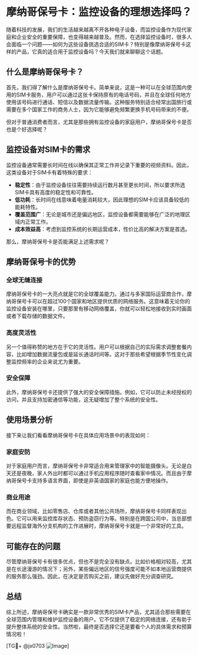 # 摩纳哥保号卡：监控设备的理想选择吗？

随着科技的发展，我们的生活越来越离不开各种电子设备，而监控设备作为现代家庭和企业安全的重要保障，也变得越来越普及。然而，在选择监控设备时，很多人会面临一个问题——如何为这些设备挑选合适的SIM卡？特别是像摩纳哥保号卡这样的产品，它真的适合用于监控设备吗？今天我们就来聊聊这个话题。

## 什么是摩纳哥保号卡？

首先，我们得了解什么是摩纳哥保号卡。简单来说，这是一种可以在全球范围内使用的SIM卡服务，用户可以通过这张卡保持原有的电话号码，并且在全球任何地方使用该号码进行通话、短信以及数据流量传输。这种服务特别适合经常出国旅行或需要在多个国家工作的商务人士，因为它能够避免频繁更换手机号码带来的不便。

但对于普通消费者而言，尤其是那些拥有监控设备的家庭用户，摩纳哥保号卡是否也是个好选择呢？

## 监控设备对SIM卡的需求

监控设备通常需要长时间在线以确保其正常工作并记录下重要的视频资料。因此，这类设备对于SIM卡有着特殊的要求：

- **稳定性**：由于监控设备往往需要持续运行数月甚至更长时间，所以要求所选SIM卡具有高度的稳定性和可靠性。
- **低功耗**：长时间在线意味着电量消耗较大，因此理想的SIM卡应该具备较低的能耗特性。
- **覆盖范围广**：无论是城市还是偏远地区，监控设备都需要能够在广泛的地理区域内正常工作。
- **成本效益高**：考虑到监控系统的长期运营成本，性价比高的解决方案是首选。

那么，摩纳哥保号卡是否能满足上述需求呢？

## 摩纳哥保号卡的优势

### 全球无缝连接

摩纳哥保号卡的一大亮点就是它的全球覆盖能力。通过与多家国际运营商合作，摩纳哥保号卡可以在超过100个国家和地区提供优质的网络服务。这意味着无论你的监控设备安装在哪里，只要那里有移动网络覆盖，你就可以轻松地接收到实时画面或者下载存储的数据文件。

### 高度灵活性

另一个值得称赞的地方在于它的灵活性。用户可以根据自己的实际需求调整套餐内容，比如增加数据流量包或是延长通话时间等。这对于那些希望根据季节性变化调整监控频率的企业来说尤为重要。

### 安全保障

此外，摩纳哥保号卡还提供了强大的安全保障措施。例如，它可以防止未经授权的访问，并且支持加密通信等功能，这无疑增加了整个系统的安全性。

## 使用场景分析

接下来让我们看看摩纳哥保号卡在具体应用场景中的表现如何：

### 家庭安防

对于家庭用户而言，摩纳哥保号卡非常适合用来管理家中的智能摄像头。无论是白天还是夜晚，家人外出时都可以通过手机应用程序随时查看家中情况。而且由于摩纳哥保号卡支持多语言界面，即使是非英语国家的家庭也能方便地操作。

### 商业用途

而在商业领域，比如零售店、仓库或者其他公共场所，摩纳哥保号卡同样表现出色。它可以用来监控库存状态、预防盗窃行为等。特别是在跨国公司中，当总部想要远程监督海外分支机构的工作进展时，摩纳哥保号卡就是一个非常好的工具。

## 可能存在的问题

尽管摩纳哥保号卡有很多优点，但也不是完全没有缺点。比如价格相对较高，尤其是在长途漫游的情况下；另外，某些偏远地区的信号强度可能不如本地运营商提供的服务那么强劲。因此，在决定是否购买之前，建议先做好充分调查研究。

## 总结

综上所述，摩纳哥保号卡确实是一款非常优秀的SIM卡产品，尤其适合那些需要在全球范围内管理和维护监控设备的用户。它不仅提供了稳定的网络连接，还有助于提升整体系统的安全性。当然啦，最终是否选择它还是要看个人的具体需求和预算情况啦！

[TG💪+ @jx0703 ![Image](https://github.com/user-attachments/assets/dbca1d08-cadb-493c-b0ec-ad6f7a83f270)]